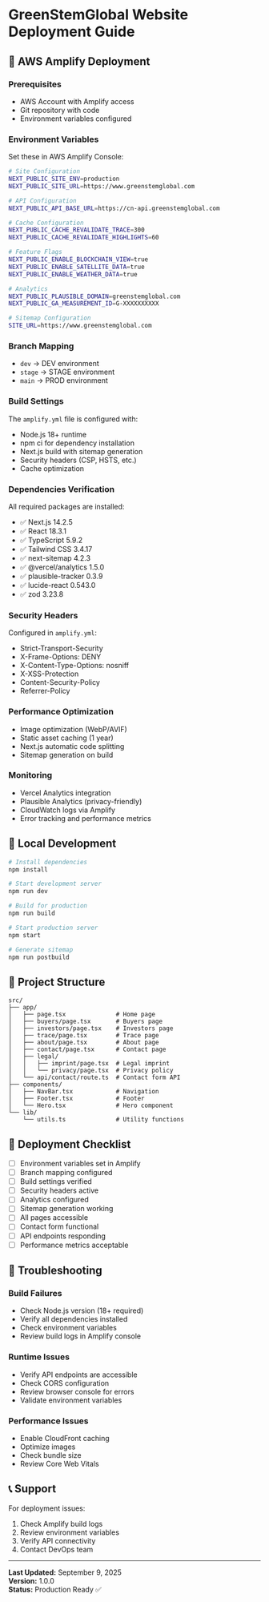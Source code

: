 # GreenStemGlobal Website Deployment Guide

## 🚀 AWS Amplify Deployment

### Prerequisites
- AWS Account with Amplify access
- Git repository with code
- Environment variables configured

### Environment Variables

Set these in AWS Amplify Console:

```bash
# Site Configuration
NEXT_PUBLIC_SITE_ENV=production
NEXT_PUBLIC_SITE_URL=https://www.greenstemglobal.com

# API Configuration
NEXT_PUBLIC_API_BASE_URL=https://cn-api.greenstemglobal.com

# Cache Configuration
NEXT_PUBLIC_CACHE_REVALIDATE_TRACE=300
NEXT_PUBLIC_CACHE_REVALIDATE_HIGHLIGHTS=60

# Feature Flags
NEXT_PUBLIC_ENABLE_BLOCKCHAIN_VIEW=true
NEXT_PUBLIC_ENABLE_SATELLITE_DATA=true
NEXT_PUBLIC_ENABLE_WEATHER_DATA=true

# Analytics
NEXT_PUBLIC_PLAUSIBLE_DOMAIN=greenstemglobal.com
NEXT_PUBLIC_GA_MEASUREMENT_ID=G-XXXXXXXXXX

# Sitemap Configuration
SITE_URL=https://www.greenstemglobal.com
```

### Branch Mapping
- `dev` → DEV environment
- `stage` → STAGE environment  
- `main` → PROD environment

### Build Settings

The `amplify.yml` file is configured with:
- Node.js 18+ runtime
- npm ci for dependency installation
- Next.js build with sitemap generation
- Security headers (CSP, HSTS, etc.)
- Cache optimization

### Dependencies Verification

All required packages are installed:
- ✅ Next.js 14.2.5
- ✅ React 18.3.1
- ✅ TypeScript 5.9.2
- ✅ Tailwind CSS 3.4.17
- ✅ next-sitemap 4.2.3
- ✅ @vercel/analytics 1.5.0
- ✅ plausible-tracker 0.3.9
- ✅ lucide-react 0.543.0
- ✅ zod 3.23.8

### Security Headers

Configured in `amplify.yml`:
- Strict-Transport-Security
- X-Frame-Options: DENY
- X-Content-Type-Options: nosniff
- X-XSS-Protection
- Content-Security-Policy
- Referrer-Policy

### Performance Optimization

- Image optimization (WebP/AVIF)
- Static asset caching (1 year)
- Next.js automatic code splitting
- Sitemap generation on build

### Monitoring

- Vercel Analytics integration
- Plausible Analytics (privacy-friendly)
- CloudWatch logs via Amplify
- Error tracking and performance metrics

## 🔧 Local Development

```bash
# Install dependencies
npm install

# Start development server
npm run dev

# Build for production
npm run build

# Start production server
npm start

# Generate sitemap
npm run postbuild
```

## 📁 Project Structure

```
src/
├── app/
│   ├── page.tsx              # Home page
│   ├── buyers/page.tsx       # Buyers page
│   ├── investors/page.tsx    # Investors page
│   ├── trace/page.tsx        # Trace page
│   ├── about/page.tsx        # About page
│   ├── contact/page.tsx      # Contact page
│   ├── legal/
│   │   ├── imprint/page.tsx  # Legal imprint
│   │   └── privacy/page.tsx  # Privacy policy
│   └── api/contact/route.ts  # Contact form API
├── components/
│   ├── NavBar.tsx            # Navigation
│   ├── Footer.tsx            # Footer
│   └── Hero.tsx              # Hero component
└── lib/
    └── utils.ts              # Utility functions
```

## 🎯 Deployment Checklist

- [ ] Environment variables set in Amplify
- [ ] Branch mapping configured
- [ ] Build settings verified
- [ ] Security headers active
- [ ] Analytics configured
- [ ] Sitemap generation working
- [ ] All pages accessible
- [ ] Contact form functional
- [ ] API endpoints responding
- [ ] Performance metrics acceptable

## 🚨 Troubleshooting

### Build Failures
- Check Node.js version (18+ required)
- Verify all dependencies installed
- Check environment variables
- Review build logs in Amplify console

### Runtime Issues
- Verify API endpoints are accessible
- Check CORS configuration
- Review browser console for errors
- Validate environment variables

### Performance Issues
- Enable CloudFront caching
- Optimize images
- Check bundle size
- Review Core Web Vitals

## 📞 Support

For deployment issues:
1. Check Amplify build logs
2. Review environment variables
3. Verify API connectivity
4. Contact DevOps team

---

**Last Updated:** September 9, 2025  
**Version:** 1.0.0  
**Status:** Production Ready ✅
